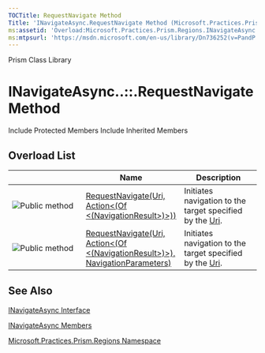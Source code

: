 ```yaml
---
TOCTitle: RequestNavigate Method
Title: 'INavigateAsync.RequestNavigate Method (Microsoft.Practices.Prism.Regions)'
ms:assetid: 'Overload:Microsoft.Practices.Prism.Regions.INavigateAsync.RequestNavigate'
ms:mtpsurl: 'https://msdn.microsoft.com/en-us/library/Dn736252(v=PandP.50)'
---
```


Prism Class Library

INavigateAsync..::.RequestNavigate Method
=========================================

Include Protected Members
Include Inherited Members

Overload List
-------------

<span id="overloadMembersTableToggle"></span>
<table>
<colgroup>
<col width="33%" />
<col width="33%" />
<col width="33%" />
</colgroup>
<thead>
<tr class="header">
<th> </th>
<th>Name</th>
<th>Description</th>
</tr>
</thead>
<tbody>
<tr class="odd">
<td><img src="https://msdn.microsoft.com/en-us/Dn736252.pubmethod(en-us,PandP.50).gif" title="Public method" /></td>
<td><a href="https://msdn.microsoft.com/m:microsoft.practices.prism.regions.inavigateasync.requestnavigate(system.uri%2csystem.action%7bmicrosoft.practices.prism.regions.navigationresult%7d)">RequestNavigate(Uri, Action&lt;(Of &lt;(NavigationResult&gt;)&gt;))</a></td>
<td><div class="summary">
Initiates navigation to the target specified by the <a href="http://msdn2.microsoft.com/en-us/library/txt7706a">Uri</a>.
</div></td>
</tr>
<tr class="even">
<td><img src="https://msdn.microsoft.com/en-us/Dn736252.pubmethod(en-us,PandP.50).gif" title="Public method" /></td>
<td><a href="https://msdn.microsoft.com/m:microsoft.practices.prism.regions.inavigateasync.requestnavigate(system.uri%2csystem.action%7bmicrosoft.practices.prism.regions.navigationresult%7d%2cmicrosoft.practices.prism.regions.navigationparameters)">RequestNavigate(Uri, Action&lt;(Of &lt;(NavigationResult&gt;)&gt;), NavigationParameters)</a></td>
<td><div class="summary">
Initiates navigation to the target specified by the <a href="http://msdn2.microsoft.com/en-us/library/txt7706a">Uri</a>.
</div></td>
</tr>
</tbody>
</table>

See Also
--------

<span id="seeAlsoToggle"></span>
[INavigateAsync Interface](https://msdn.microsoft.com/t:microsoft.practices.prism.regions.inavigateasync)

[INavigateAsync Members](https://msdn.microsoft.com/allmembers.t:microsoft.practices.prism.regions.inavigateasync)

[Microsoft.Practices.Prism.Regions Namespace](https://msdn.microsoft.com/n:microsoft.practices.prism.regions)
